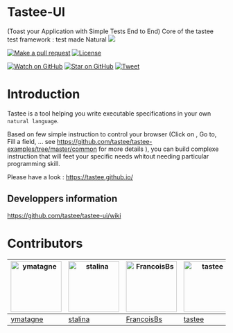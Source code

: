 # Tastee-UI
(Toast your Application with Simple Tests End to End)
Core of the tastee test framework : test made Natural
<img src="https://tastee.github.io/img/home.png"/>


[![Make a pull request][prs-badge]][prs]
[![License](http://img.shields.io/badge/Licence-MIT-brightgreen.svg)](LICENSE.md)

[![Watch on GitHub][github-watch-badge]][github-watch]
[![Star on GitHub][github-star-badge]][github-star]
[![Tweet][twitter-badge]][twitter]

# Introduction

Tastee is a tool helping you write executable specifications in your own `natural language`.

Based on few simple instruction to control your browser (Click on , Go to, Fill a field, ... see https://github.com/tastee/tastee-examples/tree/master/common for more details ), you can build complexe instruction that will feet your specific needs whitout needing particular programming skill.

Please have a look : https://tastee.github.io/


## Developpers information
https://github.com/tastee/tastee-ui/wiki

# Contributors 

|<img alt="ymatagne" src="https://avatars3.githubusercontent.com/u/545245?s=460&v=4" width="117"> | <img alt="stalina" src="https://avatars2.githubusercontent.com/u/19432224?s=460&v=4" width="117"> | <img alt="FrancoisBs" src="https://avatars0.githubusercontent.com/u/12096653?s=460&v=4" width="117"> | <img alt="tastee " src="https://avatars1.githubusercontent.com/u/20154201?s=200&v=4" width="117"> | <img alt="norsys " src="https://avatars1.githubusercontent.com/u/2487851?s=200&v=4" width="117"> |
|--|--|--|--|--|
|[ymatagne](https://github.com/ymatagne) |  [stalina](https://github.com/stalina)|[FrancoisBs](https://github.com/FrancoisBs)|[tastee](https://github.com/tastee)|[norsys](https://github.com/norsys)|



[license]: https://github.com/tastee/tastee-ui/blob/master/LICENSE.md
[prs-badge]: https://img.shields.io/badge/PRs-welcome-brightgreen.svg?style=flat-square
[prs]: http://makeapullrequest.com
[github-watch-badge]: https://img.shields.io/github/watchers/tastee/tastee-ui.svg?style=social
[github-watch]: https://github.com/tastee/tastee-ui/watchers
[github-star-badge]: https://img.shields.io/github/stars/tastee/tastee-ui.svg?style=social
[github-star]: https://github.com/tastee/tastee-ui/stargazers
[twitter]: https://twitter.com/intent/tweet?text=Check%20out%20angular-electron!%20https://github.com/tastee/tastee-ui%20%F0%9F%91%8D
[twitter-badge]: https://img.shields.io/twitter/url/https/github.com/tastee/tastee-ui.svg?style=social
